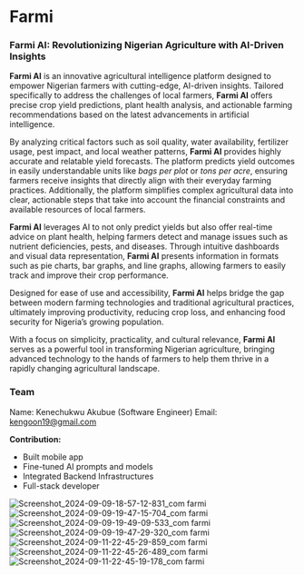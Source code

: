 # Farmi
### Farmi AI: Revolutionizing Nigerian Agriculture with AI-Driven Insights

**Farmi AI** is an innovative agricultural intelligence platform designed to empower Nigerian farmers with cutting-edge,
AI-driven insights. Tailored specifically to address the challenges of local farmers, **Farmi AI** offers precise crop
yield predictions, plant health analysis, and actionable farming recommendations based on the latest advancements
in artificial intelligence.

By analyzing critical factors such as soil quality, water availability, fertilizer usage, pest impact, and local
weather patterns, **Farmi AI** provides highly accurate and relatable yield forecasts. The platform predicts
yield outcomes in easily understandable units like *bags per plot* or *tons per acre*, ensuring farmers receive
insights that directly align with their everyday farming practices. Additionally, the platform simplifies
complex agricultural data into clear, actionable steps that take into account the financial constraints and
available resources of local farmers.

**Farmi AI** leverages AI to not only predict yields but also offer real-time advice on plant health, helping
farmers detect and manage issues such as nutrient deficiencies, pests, and diseases. Through intuitive dashboards and
visual data representation, **Farmi AI** presents information in formats such as pie charts, bar graphs, and
line graphs, allowing farmers to easily track and improve their crop performance.

Designed for ease of use and accessibility, **Farmi AI** helps bridge the gap between modern farming technologies
and traditional agricultural practices, ultimately improving productivity, reducing crop loss, and enhancing food
security for Nigeria’s growing population.

With a focus on simplicity, practicality, and cultural relevance, **Farmi AI** serves as a powerful tool in
transforming Nigerian agriculture, bringing advanced technology to the hands of farmers to help them thrive in
a rapidly changing agricultural landscape.

### Team

Name: Kenechukwu Akubue (Software Engineer)
Email: kengoon19@gmail.com

**Contribution:**
- Built mobile app
- Fine-tuned AI prompts and models
- Integrated Backend Infrastructures
- Full-stack developer

![Screenshot_2024-09-09-18-57-12-831_com farmi](https://github.com/user-attachments/assets/e971255b-7520-4d07-9b36-6a8b98226cbc)
![Screenshot_2024-09-09-19-47-15-704_com farmi](https://github.com/user-attachments/assets/dcc09052-820e-4c70-b397-2915667639c8)
![Screenshot_2024-09-09-19-49-09-533_com farmi](https://github.com/user-attachments/assets/4f8909c4-1c2a-4c02-9661-8071efac2771)
![Screenshot_2024-09-09-19-47-29-320_com farmi](https://github.com/user-attachments/assets/87b26dca-93b9-4691-9f41-b5c5c77d52a9)
![Screenshot_2024-09-11-22-45-29-859_com farmi](https://github.com/user-attachments/assets/79109b31-72e6-4586-8de5-2b9082cfecd3)
![Screenshot_2024-09-11-22-45-26-489_com farmi](https://github.com/user-attachments/assets/b74192f3-57fd-4074-8d99-7f880715e181)
![Screenshot_2024-09-11-22-45-19-178_com farmi](https://github.com/user-attachments/assets/640ff939-909c-40fd-90a6-113096156753)


